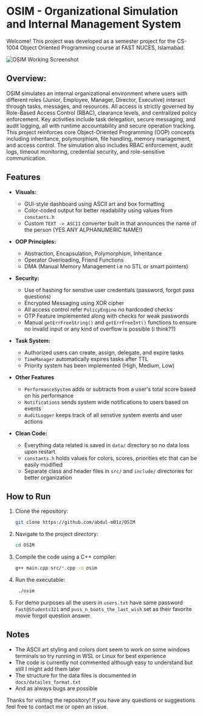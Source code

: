 # OSIM - Organizational Simulation and Internal Management System

Welcome! This project was developed as a semester project for the CS-1004 Object Oriented Programming course at FAST NUCES, Islamabad.



![OSIM Working Screenshot](https://i.postimg.cc/8cWs7407/osim.jpg)


## Overview:
OSIM simulates an internal organizational environment where users with different roles (Junior, Employee,
Manager, Director, Executive) interact through tasks, messages, and resources. All access is
strictly governed by Role-Based Access Control (RBAC), clearance levels, and centralized
policy enforcement. Key activities include task delegation, secure messaging, and audit logging,
all with runtime accountability and secure operation tracking.
This project reinforces core Object-Oriented Programming (OOP) concepts including
inheritance, polymorphism, file handling, memory management, and access control. The
simulation also includes RBAC enforcement, audit logs, timeout monitoring, credential security,
and role-sensitive communication.

## Features
- **Visuals:**
  - GUI-style dashboard using ASCII art and box formatting
  - Color-coded output for better readability using values from `constants.h`
  - Custom `TEXT -> ASCII` converter built in that announces the name of the person (YES ANY ALPHANUMERIC NAME!)
  
- **OOP Principles:**
  - Abstraction, Encapsulation, Polymorphism, Inheritance
  - Operator Overloading, Friend Functions
  - DMA (Manual Memory Management i.e no STL or smart pointers)
  
- **Security:**
  - Use of hashing for senstive user credentials (password, forgot pass questions)
  - Encrypted Messaging using XOR cipher
  - All access control refer `PolicyEngine` no hardcoded checks
  - OTP Feature implemented along with checks for weak passwords
  - Manual `getErrFreeString()` and `getErrFreeInt()` functions to ensure no invalid input or any kind of overflow is possible (i think??)
  
- **Task System:**
  - Authorized users can create, assign, delegate, and expire tasks
  - `TimeManager` automatically expires tasks after TTL
  - Priority system has been implemented (High, Medium, Low)
  

- **Other Features**
  - `PerformanceSystem` adds or subtracts from a user's total score based on his performance
  - `Notifications` sends system wide notifications to users based on events
  - `AuditLogger` keeps track of all senstive system events and user actions
  
- **Clean Code:**
  - Everything data related is saved in `data/` directory so no data loss upon restart.
  - `constants.h` holds values for colors, scores, priorities etc that can be easily modified
  - Separate class and header files in `src/` and `include/` directories for better organization


## How to Run
1. Clone the repository:
   ```bash
   git clone https://github.com/abdul-m01z/OSIM
    ```
2. Navigate to the project directory:
    ```bash
    cd OSIM
    ```
3. Compile the code using a C++ compiler:
   ```bash
   g++ main.cpp src/*.cpp -o osim
   ```
4. Run the executable:
   ```bash
    ./osim
    ```
5. For demo purposes all the users in `users.txt` have same password `Fast@Students321` and `puss_n_boots_the_last_wish` set as their favorite movie forgot question answer.

## Notes

- The ASCII art styling and colors dont seem to work on some windows terminals so try running in WSL or Linux for best experience
- The code is currently not commented although easy to understand but still I might add them later
- The structure for the data files is documented in `docs/datailes_format.txt`
- And as always bugs are possible

Thanks for visiting the repository! If you have any questions or suggestions feel free to contact me or open an issue.
